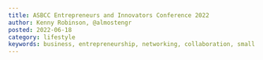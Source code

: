 ```yaml
---
title: ASBCC Entrepreneurs and Innovators Conference 2022
author: Kenny Robinson, @almostengr
posted: 2022-06-18
category: lifestyle
keywords: business, entrepreneurship, networking, collaboration, small business
---
```


